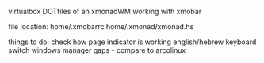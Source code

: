 virtualbox DOTfiles of an xmonadWM working with xmobar

file location:
home/.xmobarrc
home/.xmonad/xmonad.hs

things to do:
check how page indicator is working
english/hebrew keyboard switch
windows manager gaps - compare to arcolinux
